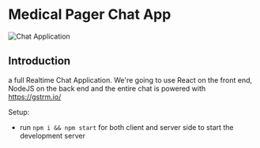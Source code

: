 # Medical Pager Chat App

![Chat Application](https://i.ibb.co/hsvcw4V/image.png)

## Introduction


a full Realtime Chat Application. We're going to use React on the front end, NodeJS on the back end and the entire chat is powered with https://gstrm.io/


Setup:
- run ```npm i && npm start``` for both client and server side to start the development server


